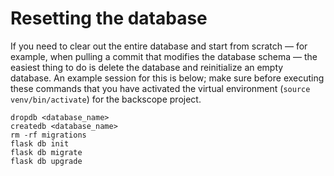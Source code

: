 Resetting the database
======================

If you need to clear out the entire database and start from scratch — for
example, when pulling a commit that modifies the database schema — the easiest
thing to do is delete the database and reinitialize an empty database.
An example session for this is below; make sure before executing these
commands that you have activated the virtual environment
(`source venv/bin/activate`) for the backscope project.

```
dropdb <database_name>
createdb <database_name>
rm -rf migrations
flask db init
flask db migrate
flask db upgrade
```
